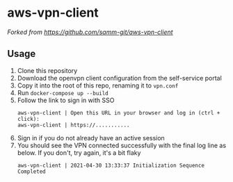 # aws-vpn-client

_Forked from https://github.com/samm-git/aws-vpn-client_

## Usage

1. Clone this repository
2. Download the openvpn client configuration from the self-service portal
3. Copy it into the root of this repo, renaming it to `vpn.conf`
4. Run `docker-compose up --build`
5. Follow the link to sign in with SSO
    ```
    aws-vpn-client | Open this URL in your browser and log in (ctrl + click):
    aws-vpn-client | https://...........
    ```
6. Sign in if you do not already have an active session
7. You should see the VPN connected successfully with the final log line as below. If you don't, try again, it's a bit flaky
    ```
    aws-vpn-client | 2021-04-30 13:33:37 Initialization Sequence Completed
    ```